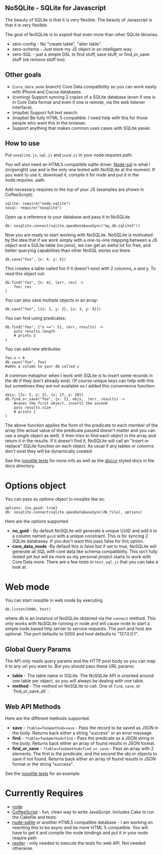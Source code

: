 NoSQLite - SQLite for Javascript
-------------------------------

The beauty of SQLite is that it is very flexible.  The beauty of Javascript is that it is very flexible.

The goal of NoSQLite is to exploit that even more than other SQLite libraries.

* zero-config - No "create table", "alter table".
* zero-schema - Just store my JS object in an intelligent way.
* zero-SQL - just a simple DSL to find stuff, save stuff, or find_or_save stuff (ok remove stuff too).

Other goals
---------------

* (`core_data_mode` branch) Core Data compatibility so you can work easily with iPhone and Cocoa databases.
* (coming) Support syncing 2 copies of a SQLite database (even if one is in Core Data format and even if one is remote, via the web listener interface).
* (maybe) Support full text search.
* (maybe) Be fully HTML 5 compatible.  I need help with this for those people who want this in the browser.
* Support anything that makes common uses cases with SQLite easier.

How to use
-------------------

Put `nosqlite.js`, `sql.js` and `uuid.js` in your node.requires path. 

You will also need an HTML5 compatible sqlite driver.  [Node-sql](http://github.com/mrjjwright/node-sqlite) is what I (mrjjwright) use and is the only one tested with NoSQLite at the moment.  If you want to use it, download it, compile it for node and put it in the node.requires. path.

Add necessary requires to the top of your JS (examples are shown in CoffeeScript):
	
	sqlite: require("node-sqlite")
	nosql: require("nosqlite")

Open up a reference to your database and pass it to NoSQLite
	
	db: nosqlite.connect(sqlite.openDatabaseSync("my_db.sqlite3"))

Now you are ready to start working with NoSQLite.  NoSQLite is motivated by the idea that if we work simply with a one-to-one mapping between a JS object and a SQLite table (no joins), we can get an awful lot for free, and better querying capabilities than other NoSQL stores out there.

	db.save("foo", {x: 4, y: 5})
	
This creates a table called foo if it doesn't exist with 2 columns, x and y.  To read this object out:

	db.find("foo", {x: 4}, (err, res) ->
		foo: res
	)
	
You can also save multiple objects in an array:

	db.save("foo", [{x: 1, y: 2}, {x: 3, y: 4}])
	
You can find using predicates:

	db.find("foo", {"x <=": 5}, (err, results) ->
		puts results.length
		# prints 3
	)
	
You can add new attributes:
	
	foo.z = 6
	db.save("foo", foo)
	#adds a column to your db called z
	
A common metaphor when I work with SQLite is to insert some records in the db if they don't already exist.  Of course unique keys can help with this but sometimes they are not available so I added this convenience function:

	objs: [{x: 5, y: 2}, {x: 17, y: 20}]
	db.find_or_save("foo", {x: 1}, objs,  (err, results) ->
		#saves the first object, inserts the second
		puts results.size
		# prints 1
	)
	
The above function applies the form of the predicate to each member of the array (the actual value of the predicate passed doesn't matter and you can use a single object as well).  It then tries to find each object in the array and return it in the results.  If it doesn't find it, NoSQLite will call an "insert or replace" SQLite function on each object.  As usual if any tables or columns don't exist they will be dynamically created.

	
See the [nosqlite tests](http://github.com/mrjjwright/NoSQLite/blob/master/test/test_nosqlite.coffee) for more info as well as the [docco](http://jashkenas.github.com/docco/) styled docs in the docs directory. 

Options object
=======================================

You can pass as options object to nosqlite like so:

	options: {no_guid: true}
	db: nosqlite.connect(sqlite.openDatabaseSync(db_file), options)

Here are the options supported

* __no_guid__ - By default NoSQLite will generate a unique UUID and add it to a column named `guid` with a unique constraint.  This is for syncing 2 SQLite databases.  If you don't want this pass false for this option.
* __core_data_mode__ -By default this is false but if set to true, NoSQLite will generate all SQL with core data like schema compatibility.  This isn't fully tested yet but will be more as my personal project starts to work with Core Data more.  There are a few tests in `test_sql.js` that you can take a look at.


Web mode
========================

You can start nosqlite in web mode by executing

    db.listen(5000, host)

where db is an instance of NoSQLite obtained via the `connect` method.  This only works with NoSQLite running in node and will cause node to start a simple node based http server to service requests.   The port and host are optional.  The port defaults to 5000 and host defaults to "127.0.0.1".  


Global Query Params
-----------------------

The API only reads query params and the HTTP post body so you can map it to any url you want to.  But you should pass these URL params:

* __table__ - The table name in SQLite.  The NoSQLite API is oriented around one table per object, so you will always be dealing with one table.
* __method__ - The method on NoSQLite to call.  One of `find`, `save`, or `find_or_save_all``. 


Web API Methods
-----------------------

Here are the different methods supported:

* __save__ - `?table=foo&method=save` - Pass the record to be saved as JSON in the body.  Returns back either a string "success" or an error message.
* __find__ - `?table=foo&method=find` - Pass the predicate as a JSON string in the body.  Returns back either an array of found results in JSON format.
* __find_or_save__ - `?table=foo&method=find_or_save` - Pass an array with 2 elements.  The first is the predicate, and the second the obj or objects to save if not found.  Returns back either an array of found results in JSON format or the string "success".

See the [nosqlite tests](http://github.com/mrjjwright/NoSQLite/blob/master/test/test_nosqlite.coffee) for an example.

Currently Requires
========================

* [node](http://nodejs.org)
* [CoffeeScript](http://jashkenas.github.com/coffee-script/) - fun, clean way to write JavaScript.  Includes Cake to run the Cakefile and tests.
* [node-sqlite](http://github.com/grumdrig/node-sqlite) or another HTML5 compatible database -  I am working on rewriting this to be async and be more HTML 5 compatible.  You will have to get it and compile the node bindings and put it in your node require path
* [restler](http://github.com/danwrong/restler) - only needed to execute the tests for web API.  Not needed otherwise.
